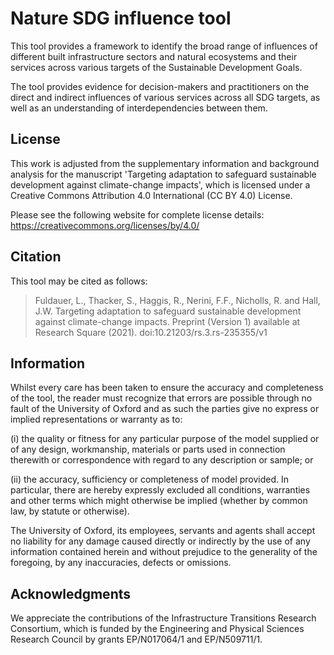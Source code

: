# Nature SDG influence tool

This tool provides a framework to identify the broad range of influences of
different built infrastructure sectors and natural ecosystems and their services
across various targets of the Sustainable Development Goals.

The tool provides evidence for decision-makers and practitioners on the direct
and indirect influences of various services across all SDG targets, as well as
an understanding of interdependencies between them.

## License

This work is adjusted from the supplementary information and background analysis
for the manuscript 'Targeting adaptation to safeguard sustainable development
against climate-change impacts', which is licensed under a Creative Commons
Attribution 4.0 International (CC BY 4.0) License.

Please see the following website for complete license details:
https://creativecommons.org/licenses/by/4.0/

## Citation

This tool may be cited as follows:

> Fuldauer, L., Thacker, S., Haggis, R., Nerini, F.F., Nicholls, R. and Hall,
> J.W. Targeting adaptation to safeguard sustainable development against
> climate-change impacts. Preprint (Version 1) available at Research Square
> (2021). doi:10.21203/rs.3.rs-235355/v1

## Information

Whilst every care has been taken to ensure the accuracy and completeness of the
tool, the reader must recognize that errors are possible through no fault of the
University of Oxford and as such the parties give no express or implied
representations or warranty as to:

(i) the quality or fitness for any particular purpose of the model supplied or
of any design, workmanship, materials or parts used in connection therewith or
correspondence with regard to any description or sample; or

(ii) the accuracy, sufficiency or completeness of model provided. In particular,
there are hereby expressly excluded all conditions, warranties and other terms
which might otherwise be implied (whether by common law, by statute or
otherwise).

The University of Oxford, its employees, servants and agents shall accept no
liability for any damage caused directly or indirectly by the use of any
information contained herein and without prejudice to the generality of the
foregoing, by any inaccuracies, defects or omissions.
 
## Acknowledgments

We appreciate the contributions of the Infrastructure Transitions Research
Consortium, which is funded by the Engineering and Physical Sciences Research
Council by grants EP/N017064/1 and EP/N509711/1.
